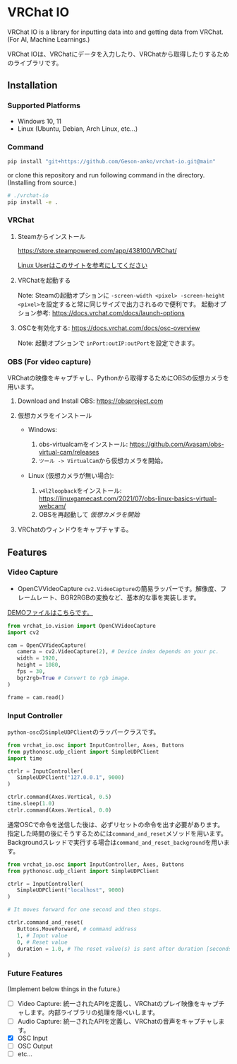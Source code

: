 # VRChat IO

VRChat IO is a library for inputting data into and getting data from VRChat. (For AI, Machine Learnings.)

VRChat IOは、VRChatにデータを入力したり、VRChatから取得したりするためのライブラリです。

## Installation

### Supported Platforms

- Windows 10, 11
- Linux (Ubuntu, Debian, Arch Linux, etc...)

### Command

```bash
pip install "git+https://github.com/Geson-anko/vrchat-io.git@main"
```

or clone this repository and run following command in the directory.  (Installing from source.)

```bash
# ./vrchat-io
pip install -e .
```

### VRChat

1. Steamからインストール

   <https://store.steampowered.com/app/438100/VRChat/>

   [Linux Userはこのサイトを参考にしてください](https://ask.vrchat.com/t/guide-to-vrc-on-linux/15934)

2. VRChatを起動する

   Note: Steamの起動オプションに `-screen-width <pixel> -screen-height <pixel>`を設定すると常に同じサイズで出力されるので便利です。
   起動オプション参考: <https://docs.vrchat.com/docs/launch-options>

3. OSCを有効化する: <https://docs.vrchat.com/docs/osc-overview>

   Note: 起動オプションで `inPort:outIP:outPort`を設定できます。

### OBS (For video capture)

VRChatの映像をキャプチャし、Pythonから取得するためにOBSの仮想カメラを用います。

1. Download and Install OBS: <https://obsproject.com>

2. 仮想カメラをインストール

   - Windows:

     1. obs-virtualcamをインストール: <https://github.com/Avasam/obs-virtual-cam/releases>
     2. `ツール -> VirtualCam`から仮想カメラを開始。

   - Linux (仮想カメラが無い場合):

     1. `v4l2loopback`をインストール: <https://linuxgamecast.com/2021/07/obs-linux-basics-virtual-webcam/>
     2. OBSを再起動して *仮想カメラを開始*

3. VRChatのウィンドウをキャプチャする。

## Features

### Video Capture

- OpenCVVideoCapture
  `cv2.VideoCapture`の簡易ラッパーです。解像度、フレームレート、BGR2RGBの変換など、基本的な事を実装します。

[DEMOファイルはこちらです。](/demos/opencv_video_capture_demo.py)

```py
from vrchat_io.vision import OpenCVVideoCapture
import cv2

cam = OpenCVVideoCapture(
   camera = cv2.VideoCapture(2), # Device index depends on your pc.
   width = 1920,
   height = 1080,
   fps = 30,
   bgr2rgb=True # Convert to rgb image.
)

frame = cam.read()
```

### Input Controller

`python-osc`の`SimpleUDPClient`のラッパークラスです。

```py
from vrchat_io.osc import InputController, Axes, Buttons
from pythonosc.udp_client import SimpleUDPClient
import time

ctrlr = InputController(
   SimpleUDPClient("127.0.0.1", 9000)
)

ctrlr.command(Axes.Vertical, 0.5)
time.sleep(1.0)
ctrlr.command(Axes.Vertical, 0.0)
```

通常OSCで命令を送信した後は、必ずリセットの命令を出す必要があります。指定した時間の後にそうするためには`command_and_reset`メソッドを用います。Backgroundスレッドで実行する場合は`command_and_reset_background`を用います。

```py
from vrchat_io.osc import InputController, Axes, Buttons
from pythonosc.udp_client import SimpleUDPClient

ctrlr = InputController(
   SimpleUDPClient("localhost", 9000)
)

# It moves forward for one second and then stops.

ctrlr.command_and_reset(
   Buttons.MoveForward, # command address
   1, # Input value
   0, # Reset value
   duration = 1.0, # The reset value(s) is sent after duration [seconds]
)
```

### Future Features

(Implement below things in the future.)

- [ ] Video Capture: 統一されたAPIを定義し、VRChatのプレイ映像をキャプチャします。内部ライブラリの処理を隠ぺいします。
- [ ] Audio Capture: 統一されたAPIを定義し、VRChatの音声をキャプチャします。
- [x] OSC Input
- [ ] OSC Output
- [ ] etc...

